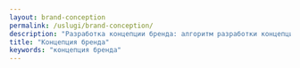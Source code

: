 ```yaml
---
layout: brand-conception
permalink: /uslugi/brand-conception/
description: "Разработка концепции бренда: алгоритм разработки концепции, описание содержания работы на каждом этапе"
title: "Концепция бренда"
keywords: "концепция бренда"
---
```

